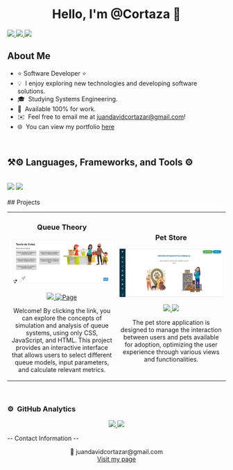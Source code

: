 <div align="center">
<h1 align="center">Hello, I'm <a>@Cortaza</a> 👋</h1>
</div>
<div align="left"> 
  <a href="mailto:juandavidcortazar@gmail.com">
    <img src="https://img.shields.io/badge/Gmail-333333?style=for-the-badge&logo=gmail&logoColor=red" />
  </a>
  <a href="https://www.linkedin.com/in/juan-david-cortaza-pérez-b77074143/" target="_blank">
    <img src="https://img.shields.io/badge/LinkedIn-0077B5?style=for-the-badge&logo=linkedin&logoColor=white" target="_blank" />
  </a>
  <a href="--" target="_blank">
     <img src="https://img.shields.io/badge/Portfolio-FF5722?style=for-the-badge&logo=todoist&logoColor=white" target="_blank" /> 
  </a>
</div>

## About Me

- ⭐ Software Developer ⭐ 
- 💡 &nbsp;I enjoy exploring new technologies and developing software solutions.  
- 🎓 &nbsp;Studying Systems Engineering.  
- 💼 &nbsp;Available 100% for work.  
- ✉️ &nbsp;Feel free to email me at juandavidcortazar@gmail.com!  
- 🌐 &nbsp;You can view my portfolio [here](-----)  
<br>

<h2 align="left">⚒⚙️ Languages, Frameworks, and Tools ⚙️</h2>
<br/>
<div align="left">
    <img src="https://skillicons.dev/icons?i=html,css,vscode,github,postman,tailwind,git,angular" />
    <img src="https://skillicons.dev/icons?i=nodejs,python,javascript,typescript,mongodb,java,nextjs,mysql,postgres" /><br>
</div>

<br/>
## Projects

<table>
    <tr>
        <td width="50%">
            <h3 align="center">Queue Theory</h3>
            <div align="center">
                <a target="_blank">
                    <img src="https://github.com/cortaza99/cortaza99/blob/main/image/img_TeoriaDeColas.png" width="400" alt="Queue Theory">
                </a>
                <p>
                    <a href="https://github.com/cortaza99/TeoriaDeColas" target="_blank">
                        <img src="https://img.shields.io/badge/CODE-ff9?style=for-the-badge&logo=github&logoColor=black">
                    </a>
                   <a href="https://cortaza99.github.io/TeoriaDeColas/" target="_blank">
                        <img src="https://img.shields.io/badge/-Page-red?style=for-the-badge&logo=book&logoColor=white" alt="Page">
                    </a>
                </p>
                <p>Welcome! By clicking the link, you can explore the concepts of simulation and analysis of queue systems, using only CSS, JavaScript, and HTML. This project provides an interactive interface that allows users to select different queue models, input parameters, and calculate relevant metrics.
                </p>
            </div>
        </td>
        <td width="50%">
            <h3 align="center">Pet Store</h3>
            <div align="center">                                       
                <a target="_blank">
                    <img src="https://github.com/cortaza99/cortaza99/blob/main/image/img_tiendaMascotas.png" width="400" alt="">
                </a>
                <p>
                    <a href="" target="_blank">
                        <img src="https://img.shields.io/badge/CODE-ff9?style=for-the-badge&logo=github&logoColor=black">
                    </a>
                    <a href="" target="_blank">
                        <img src="https://img.shields.io/badge/-User Manual-green?style=for-the-badge&color=3fFD7f">
                    </a>
                </p>
                <p>The pet store application is designed to manage the interaction between users and pets available for adoption, optimizing the user experience through various views and functionalities.</p>
            </div>                                                             
        </td>
    </tr>
</table>

<br>

### ⚙️ &nbsp;GitHub Analytics

<p align="center">
<a href="https://github.com/cortaza99">
  <img height="180em" src="https://github-readme-stats-eight-theta.vercel.app/api?username=cortaza99&show_icons=true&theme=algolia&include_all_commits=true&count_private=true"/>
  <img height="180em" src="https://github-readme-stats-eight-theta.vercel.app/api/top-langs/?username=cortaza99&layout=compact&langs_count=8&theme=algolia"/>
</a>
</p>

-- Contact Information --
<p align="center">
  <a href="mailto:juandavidcortazar@gmail.com" title="Send an email" style="text-decoration: none;">
    📧 juandavidcortazar@gmail.com
  </a>
  <br>
  <a href="https://www.your-page.com" target="_blank">Visit my page</a>
</p>
